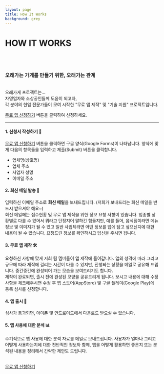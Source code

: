 ```yaml
---
layout: page
title: How It Works
background: grey
---
```


# HOW IT WORKS
<br><br>
### 오래가는 가게를 만들기 위한, 오래가는 관계
<br>
오래가게 프로젝트는...<br>
자영업자와 소상공인들께 도움이 되고자,<br>
각 분야의 현업 전문가들이 모여 시작한 "무료 앱 제작" 및 "기술 지원" 프로젝트입니다.

<a href="https://forms.gle/D4HUKKyKvB5JuoAh7" target="_blank" rel="noopener noreferrer">무료 앱 신청하기</a> 버튼을 클릭하여 신청하세요.

---

#### 1. 신청서 작성하기 📝

<a href="https://forms.gle/D4HUKKyKvB5JuoAh7" target="_blank" rel="noopener noreferrer">무료 앱 신청하기</a> 버튼을 클릭하면 구글 양식(Google Forms)이 나타납니다. 양식에 맞게 다음의 항목들을 입력하고 제출(Submit) 버튼을 클릭합니다.
* 업체명(상호명)
* 업체 주소
* 사업자 성명
* 이메일 주소

#### 2. 회신 메일 발송 📧
입력하신 이메일 주소로 **회신 메일**을 보내드립니다. (저희가 보내드리는 회신 메일을 반드시 받으셔야 해요~)<br>회신 메일에는 접수현황 및 무료 앱 제작을 위한 정보 요청 사항이 있습니다. 업종별 상황별로 다를 수 있어서 뭐라고 단정지어 말하긴 힘들지만, 예를 들어, 음식점이라면 메뉴 정보 및 이미지가 될 수 있고 일반 사업체라면 어떤 정보를 앱에 담고 싶으신지에 대한 내용이 될 수 있습니다. 요청드린 정보를 확인하시고 답신을 주시면 됩니다.    

#### 3. 무료 앱 제작 🛠️
요청하신 사항에 맞게 저희 팀 멤버들이 앱 제작에 들어갑니다. 앱의 성격에 따라 그리고 규모에 따라 제작에 걸리는 시간이 다를 수 있지만, 진행되는 상황을 메일로 공유해 드립니다. 중간중간에 완성되어 가는 모습을 보여드리기도 합니다.<br>
제작이 완료되면, 출시 전에 완성된 모양을 공유드리게 됩니다. 보시고 내용에 대해 수정 사항을 체크해주시면 수정 후 앱 스토어(AppStore) 및 구글 플레이(Google Play)에 등록 심사를 신청합니다.

#### 4. 앱 출시 🎉
심사가 통과되면, 아이폰 및 안드로이드에서 다운로드 받으실 수 있습니다. 

#### 5. 앱 사용에 대한 분석 📊
주기적으로 앱 사용에 대한 분석 자료를 메일로 보내드립니다. 사용자가 얼마나 그리고 어떻게 사용하는지에 대한 전반적인 정보와 함께, 앱을 어떻게 활용하면 좋은지 또는 분석된 내용을 정리해서 간략한 제안도 드립니다.

<br>
<div class="col-lg-12 text-center"> 
    <a class="btn btn-primary btn-xl text-uppercase js-scroll-trigger" style="width: 250px;" href="https://forms.gle/D4HUKKyKvB5JuoAh7" target="_blank" rel="noopener noreferrer">무료 앱 신청하기</a>
</div>
<br>
